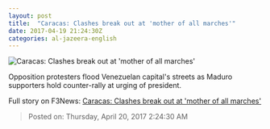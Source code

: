 ```yaml
---
layout: post
title:  "Caracas: Clashes break out at 'mother of all marches'"
date: 2017-04-19 21:24:30Z
categories: al-jazeera-english
---
```


![Caracas: Clashes break out at 'mother of all marches'](http://www.aljazeera.com/mritems/Images/2017/4/19/d766c136d2dc4622a330186fe328a442_18.jpg)

Opposition protesters flood Venezuelan capital's streets as Maduro supporters hold counter-rally at urging of president.


Full story on F3News: [Caracas: Clashes break out at 'mother of all marches'](http://www.f3nws.com/n/chgcdC)

> Posted on: Thursday, April 20, 2017 2:24:30 AM

